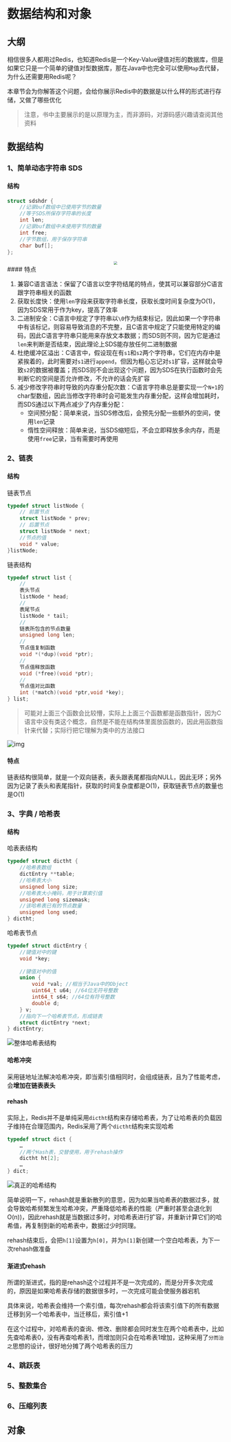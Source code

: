 # 数据结构和对象

## 大纲
相信很多人都用过Redis，也知道Redis是一个Key-Value键值对形的数据库，但是如果它只是一个简单的键值对型数据库，那在Java中也完全可以使用`Map`去代替，为什么还需要用Redis呢？<br/>

本章节会为你解答这个问题，会给你展示Redis中的数据是以什么样的形式进行存储，又做了哪些优化
> 注意，书中主要展示的是以原理为主，而非源码，对源码感兴趣请查阅其他资料

## 数据结构

### 1、简单动态字符串 SDS

#### 结构

```c
struct sdshdr {
    //记录buf数组中已使用字节的数量
    //等于SDS所保存字符串的长度
    int len;
    //记录buf数组中未使用字节的数量
    int free;
    //字节数组，用于保存字符串
    char buf[];
};
```
<div align="center">
    <img src="https://cdn.jsdelivr.net/gh/HoShum/PictureRepo/imgs/202306252311851.png" style="zoom:50%;" />
</div>
#### 特点

1.  兼容C语言语法：保留了C语言以空字符结尾的特点，使其可以兼容部分C语言跟字符串相关的函数
2.  获取长度快：使用`len`字段来获取字符串长度，获取长度时间复杂度为O(1)，因为SDS常用于作为key，提高了效率
3.  二进制安全：C语言中规定了字符串以`\0`作为结束标记，因此如果一个字符串中有该标记，则容易导致消息的不完整，且C语言中规定了只能使用特定的编码，因此C语言字符串只能用来存放文本数据；而SDS则不同，因为它是通过`len`来判断是否结束，因此理论上SDS能存放任何二进制数据
4.  杜绝缓冲区溢出：C语言中，假设现在有`s1`和`s2`两个字符串，它们在内存中是紧挨着的，此时需要对`s1`进行`append`，但因为粗心忘记对`s1`扩容，这样就会导致`s2`的数据被覆盖；而SDS则不会出现这个问题，因为SDS在执行函数时会先判断它的空间是否允许修改，不允许的话会先扩容
5.  减少修改字符串时导致的内存重分配次数：C语言字符串总是要实现一个`N+1`的char型数组，因此当修改字符串时会可能发生内存重分配，这样会增加耗时，而SDS通过以下两点减少了内存重分配：
    -   空间预分配：简单来说，当SDS修改后，会预先分配一些额外的空间，使用`len`记录
    -   惰性空间释放：简单来说，当SDS缩短后，不会立即释放多余内存，而是使用`free`记录，当有需要时再使用

### 2、链表

#### 结构

链表节点

```c
typedef struct listNode {
    // 前置节点
    struct listNode * prev;
    // 后置节点
    struct listNode * next;
    //节点的值
    void * value;
}listNode;
```

链表结构

```c
typedef struct list {
    //
    表头节点
    listNode * head;
    //
    表尾节点
    listNode * tail;
    //
    链表所包含的节点数量
    unsigned long len;
    //
    节点值复制函数
    void *(*dup)(void *ptr);
    //
    节点值释放函数
    void (*free)(void *ptr);
    //
    节点值对比函数
    int (*match)(void *ptr,void *key);
} list;
```

>   可能对上面三个函数会比较懵，实际上上面三个函数都是函数指针，因为C语言中没有类这个概念，自然是不能在结构体里面放函数的，因此用函数指针来代替；实际行把它理解为类中的方法接口

![img](https://cdn.jsdelivr.net/gh/HoShum/PictureRepo/imgs/202306260011154.png)

#### 特点

链表结构很简单，就是一个双向链表，表头跟表尾都指向NULL，因此无环；另外因为记录了表头和表尾指针，获取的时间复杂度都是O(1)，获取链表节点的数量也是O(1)

### 3、字典 / 哈希表

#### 结构

哈表表结构

```c
typedef struct dictht {
    //哈希表数组
    dictEntry **table;
    //哈希表大小
    unsigned long size;  
    //哈希表大小掩码，用于计算索引值
    unsigned long sizemask;
    //该哈希表已有的节点数量
    unsigned long used;
} dictht;
```

哈希表节点

```c
typedef struct dictEntry {
    //键值对中的键
    void *key;
  
    //键值对中的值
    union {
        void *val; //相当于Java中的Object
        uint64_t u64; //64位无符号整数
        int64_t s64; //64位有符号整数
        double d;
    } v;
    //指向下一个哈希表节点，形成链表
    struct dictEntry *next;
} dictEntry;
```

![整体哈希表结构](https://cdn.jsdelivr.net/gh/HoShum/PictureRepo/imgs/202306260028987.png)

#### 哈希冲突

采用链地址法解决哈希冲突，即当索引值相同时，会组成链表，且为了性能考虑，会**增加在链表表头**

#### rehash 

实际上，Redis并不是单纯采用`dictht`结构来存储哈希表，为了让哈希表的负载因子维持在合理范围内，Redis采用了两个`dictht`结构来实现哈希

```c
typedef struct dict {
    …
    //两个Hash表，交替使用，用于rehash操作
    dictht ht[2]; 
    …
} dict;
```

![真正的哈希结构](https://cdn.jsdelivr.net/gh/HoShum/PictureRepo/imgs/202306260036541.png)

简单说明一下，rehash就是重新散列的意思，因为如果当哈希表的数据过多，就会导致哈希频繁发生哈希冲突，严重降低哈希表的性能（严重时甚至会退化到O(n))，因此rehash就是当数据过多时，对哈希表进行扩容，并重新计算它们的哈希值，再复制到新的哈希表中，数据过少时同理。

rehash结束后，会把`h[1]`设置为`h[0]`，并为`h[1]`新创建一个空白哈希表，为下一次rehash做准备

#### 渐进式rehash

所谓的渐进式，指的是rehash这个过程并不是一次完成的，而是分开多次完成的，原因是如果哈希表存储的数据很多时，一次完成可能会使服务器宕机

具体来说，哈希表会维持一个索引值，每次rehash都会将该索引值下的所有数据迁移到另一个哈希表中，当迁移后，索引值+1

在这个过程中，对哈希表的查询、修改、删除都会同时发生在两个哈希表中，比如先查哈希表0，没有再查哈希表1，而增加则只会在哈希表1增加，这种采用了`分而治之`思想的设计，很好地分摊了两个哈希表的压力

### 4、跳跃表

### 5、整数集合

### 6、压缩列表

## 对象
